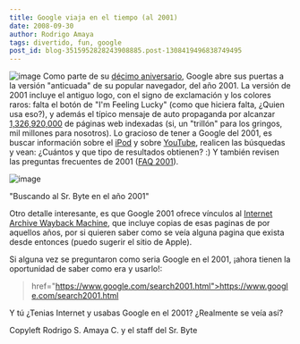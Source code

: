 ```yaml
---
title: Google viaja en el tiempo (al 2001)
date: 2008-09-30
author: Rodrigo Amaya
tags: divertido, fun, google
post_id: blog-3515952828243908885.post-1308419496838749495
---
```


![image](https://1.bp.blogspot.com/_ayvorITawE4/SOLxtnNeJZI/AAAAAAAABUg/YLfu0CqtUMU/s320/google2001logo.jpg)    Como parte de su
[décimo aniversario](https://www.google.com/tenthbirthday/), Google abre sus puertas a la versión "anticuada" de su popular navegador, del año 2001. La versión de 2001 incluye el antiguo logo, con el signo de exclamación y los colores raros: falta el botón de "I'm Feeling Lucky" (como que hiciera falta, ¿Quien usa eso?), y además el típico mensaje de auto propaganda por alcanzar [1,326,920,000](https://www.srbyte.com/2008/07/google-tiene-1-trillon-de-paginas.html) de páginas web indexadas (si, un "trillón" para los gringos, mil millones para nosotros). Lo gracioso de tener a Google del 2001, es buscar información sobre el [iPod](https://www.google.com/search2001/search?q=ipod) y sobre [YouTube](https://www.google.com/search2001/search?q=youtube&hl=en&btnG=Search), realicen las búsquedas y vean: ¿Cuántos y que tipo de resultados obtienen? :) Y también revisen las preguntas frecuentes de 2001 ([FAQ 2001](https://www.google.com/search2001faq.html)).

![image](https://4.bp.blogspot.com/_ayvorITawE4/SOLw3zSAvoI/AAAAAAAABUY/hyCFhQ7dM4s/s320/srbyte2001.png)    

"Buscando al Sr. Byte en el año 2001"

Otro detalle interesante, es que Google 2001 ofrece vínculos al [Internet Archive Wayback Machine](https://www.archive.org/web/web.php), que incluye copias de esas paginas de por aquellos años, por si quieren saber como se veía alguna pagina que exista desde entonces (puedo sugerir el sitio de Apple).

Si alguna vez se preguntaron como seria Google en el 2001, ¡ahora tienen la oportunidad de saber como era y usarlo!:

> href="https://www.google.com/search2001.html">https://www.google.com/search2001.html

Y tú ¿Tenias Internet y usabas Google en el 2001? ¿Realmente se veía así?

Copyleft Rodrigo S. Amaya C. y el staff del Sr. Byte